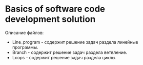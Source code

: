 # Basics of software code development solution

Описание файлов:

 - Line_program - содержит решение задач раздела линейные программы.
 - Branch - содержит решение задач раздела ветвление.
 - Loops - содержит решение задач раздела циклы.
